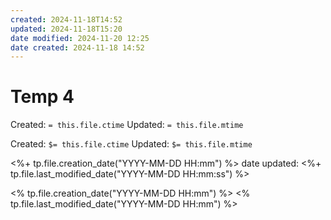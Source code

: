 ```yaml
---
created: 2024-11-18T14:52
updated: 2024-11-18T15:20
date modified: 2024-11-20 12:25
date created: 2024-11-18 14:52
---
```

# Temp 4
Created:  `= this.file.ctime`
Updated: `= this.file.mtime`

Created:  `$= this.file.ctime`
Updated: `$= this.file.mtime`

<%+ tp.file.creation_date("YYYY-MM-DD HH:mm") %>
date updated: <%+ tp.file.last_modified_date("YYYY-MM-DD HH:mm:ss") %>

<% tp.file.creation_date("YYYY-MM-DD HH:mm") %>
<% tp.file.last_modified_date("YYYY-MM-DD HH:mm") %>

